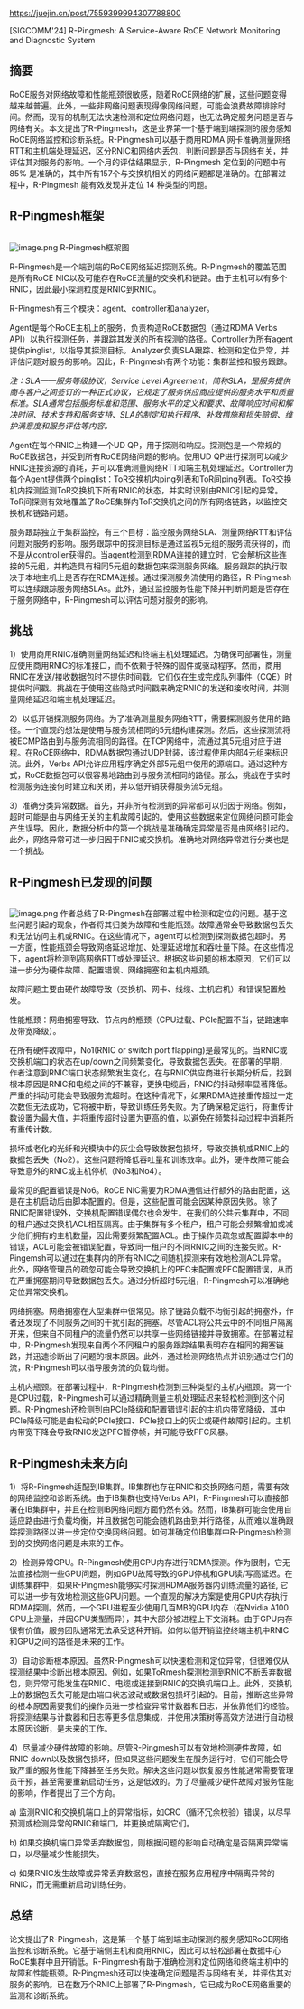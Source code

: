 https://juejin.cn/post/7559399994307788800

[SIGCOMM'24] R-Pingmesh: A Service-Aware RoCE Network Monitoring and Diagnostic System

## 摘要

RoCE服务对网络故障和性能瓶颈很敏感，随着RoCE网络的扩展，这些问题变得越来越普遍。此外，一些非网络问题表现得像网络问题，可能会浪费故障排除时间。然而，现有的机制无法快速检测和定位网络问题，也无法确定服务问题是否与网络有关。本文提出了R-Pingmesh，这是业界第一个基于端到端探测的服务感知RoCE网络监控和诊断系统。R-Pingmesh可以基于商用RDMA 网卡准确测量网络RTT和主机端处理延迟，区分RNIC和网络内丢包，判断问题是否与网络有关，并评估其对服务的影响。一个月的评估结果显示，R-Pingmesh 定位到的问题中有 85% 是准确的，其中所有157个与交换机相关的网络问题都是准确的。在部署过程中，R-Pingmesh 能有效发现并定位 14 种类型的问题。

## R-Pingmesh框架

![]()

![image.png](https://p0-xtjj-private.juejin.cn/tos-cn-i-73owjymdk6/4f89ccd80f22494e9f3c7ad12d79c900~tplv-73owjymdk6-jj-mark-v1:0:0:0:0:5o6Y6YeR5oqA5pyv56S-5Yy6IEAg6Zi_5ouJ5pav5Yqg5aSn6Ze46J-5:q75.awebp?policy=eyJ2bSI6MywidWlkIjoiNDA1NTQ0Mjg4NzAyMjExOSJ9&rk3s=f64ab15b&x-orig-authkey=f32326d3454f2ac7e96d3d06cdbb035152127018&x-orig-expires=1760695773&x-orig-sign=iP1RhyuuLcZgbO6P1c15YQb2KAI%3D)
R-Pingmesh框架图

R-Pingmesh是一个端到端的RoCE网络延迟探测系统。R-Pingmesh的覆盖范围是所有RoCE NIC以及可能存在RoCE流量的交换机和链路。由于主机可以有多个RNIC，因此最小探测粒度是RNIC到RNIC。

R-Pingmesh有三个模块：agent、controller和analyzer。

Agent是每个RoCE主机上的服务，负责构造RoCE数据包（通过RDMA Verbs API）以执行探测任务，并跟踪其发送的所有探测的路径。Controller为所有agent提供pinglist，以指导其探测目标。Analyzer负责SLA跟踪、检测和定位异常，并评估问题对服务的影响。因此，R-Pingmesh有两个功能：集群监控和服务跟踪。

*注：SLA——服务等级协议，Service Level Agreement，简称SLA，是服务提供商与客户之间签订的一种正式协议，它规定了服务供应商应提供的服务水平和质量标准。SLA通常包括服务标准和范围、服务水平的定义和要求、故障响应时间和解决时间、技术支持和服务支持、SLA的制定和执行程序、补救措施和损失赔偿、维护满意度和服务评估等内容。*

Agent在每个RNIC上构建一个UD QP，用于探测和响应。探测包是一个常规的RoCE数据包，并受到所有RoCE网络问题的影响。使用UD QP进行探测可以减少RNIC连接资源的消耗，并可以准确测量网络RTT和端主机处理延迟。Controller为每个Agent提供两个pinglist：ToR交换机内ping列表和ToR间ping列表。ToR交换机内探测监测ToR交换机下所有RNIC的状态，并实时识别由RNIC引起的异常。ToR间探测有效地覆盖了RoCE集群内ToR交换机之间的所有网络链路，以监控交换机和链路问题。

服务跟踪独立于集群监控，有三个目标：监控服务网络SLA、测量网络RTT和评估问题对服务的影响。服务跟踪中的探测目标是通过监视5元组的服务流获得的，而不是从controller获得的。当agent检测到RDMA连接的建立时，它会解析这些连接的5元组，并构造具有相同5元组的数据包来探测服务网络。服务跟踪的执行取决于本地主机上是否存在RDMA连接。通过探测服务流使用的路径，R-Pingmesh可以连续跟踪服务网络SLAs。此外，通过监控服务性能下降并判断问题是否存在于服务网络中，R-Pingmesh可以评估问题对服务的影响。

## 挑战

1）使用商用RNIC准确测量网络延迟和终端主机处理延迟。为确保可部署性，测量应使用商用RNIC的标准接口，而不依赖于特殊的固件或驱动程序。然而，商用RNIC在发送/接收数据包时不提供时间戳。它们仅在生成完成队列事件（CQE）时提供时间戳。挑战在于使用这些隐式时间戳来确定RNIC的发送和接收时间，并测量网络延迟和端主机处理延迟。

2）以低开销探测服务网络。为了准确测量服务网络RTT，需要探测服务使用的路径。一个直观的想法是使用与服务流相同的5元组构建探测。然后，这些探测流将被ECMP路由到与服务流相同的路径。在TCP网络中，流通过其5元组对应于进程。在RoCE网络中，RDMA数据包通过UDP封装，该过程使用内部4元组来标识流。此外，Verbs API允许应用程序确定外部5元组中使用的源端口。通过这种方式，RoCE数据包可以很容易地路由到与服务流相同的路径。那么，挑战在于实时检测服务连接何时建立和关闭，并以低开销获得服务流5元组。

3）准确分类异常数据。首先，并非所有检测到的异常都可以归因于网络。例如，超时可能是由与网络无关的主机故障引起的。使用这些数据来定位网络问题可能会产生误导。因此，数据分析中的第一个挑战是准确确定异常是否是由网络引起的。此外，网络异常可进一步归因于RNIC或交换机。准确地对网络异常进行分类也是一个挑战。

## R-Pingmesh已发现的问题

![]()

![image.png](https://p0-xtjj-private.juejin.cn/tos-cn-i-73owjymdk6/ac8a5549b09149e8b99838edfa68dc81~tplv-73owjymdk6-jj-mark-v1:0:0:0:0:5o6Y6YeR5oqA5pyv56S-5Yy6IEAg6Zi_5ouJ5pav5Yqg5aSn6Ze46J-5:q75.awebp?policy=eyJ2bSI6MywidWlkIjoiNDA1NTQ0Mjg4NzAyMjExOSJ9&rk3s=f64ab15b&x-orig-authkey=f32326d3454f2ac7e96d3d06cdbb035152127018&x-orig-expires=1760695773&x-orig-sign=dSREj5axuNRF8DQ1tAo6Ja2AfZg%3D)
作者总结了R-Pingmesh在部署过程中检测和定位的问题。基于这些问题引起的现象，作者将其归类为故障和性能瓶颈。故障通常会导致数据包丢失和无法访问主机或RNIC。在这些情况下，agent可以检测到探测数据包超时。另一方面，性能瓶颈会导致网络延迟增加、处理延迟增加和吞吐量下降。在这些情况下，agent将检测到高网络RTT或处理延迟。根据这些问题的根本原因，它们可以进一步分为硬件故障、配置错误、网络拥塞和主机内瓶颈。

故障问题主要由硬件故障导致（交换机、网卡、线缆、主机宕机）和错误配置触发。

性能瓶颈：网络拥塞导致、节点内的瓶颈（CPU过载、PCIe配置不当，链路速率及带宽降级）。

在所有硬件故障中，No1(RNIC or switch port flapping)是最常见的。当RNIC或交换机端口的状态在up/down之间频繁变化，导致数据包丢失。在部署的早期，作者注意到RNIC端口状态频繁发生变化，在与RNIC供应商进行长期分析后，找到根本原因是RNIC和电缆之间的不兼容，更换电缆后，RNIC的抖动频率显著降低。严重的抖动可能会导致服务流超时。在这种情况下，如果RDMA连接重传超过一定次数但无法成功，它将被中断，导致训练任务失败。为了确保稳定运行，将重传计数设置为最大值，并将重传超时设置为更高的值，以避免在频繁抖动过程中消耗所有重传计数。

损坏或老化的光纤和光模块中的灰尘会导致数据包损坏，导致交换机或RNIC上的数据包丢失（No2）。这些问题将降低吞吐量和训练效率。此外，硬件故障可能会导致意外的RNIC或主机停机（No3和No4）。

最常见的配置错误是No6。RoCE NIC需要为RDMA通信进行额外的路由配置，这是在主机启动后由脚本配置的。但是，这些配置可能会因某种原因失败。除了RNIC配置错误外，交换机配置错误偶尔也会发生。在我们的公共云集群中，不同的租户通过交换机ACL相互隔离。由于集群有多个租户，租户可能会频繁增加或减少他们拥有的主机数量，因此需要频繁配置ACL。由于操作员疏忽或配置脚本中的错误，ACL可能会被错误配置，导致同一租户的不同RNIC之间的连接失败。R-Pingemsh可以通过在集群内的所有RNIC之间随机探测来有效地检测ACL异常。此外，网络管理员的疏忽可能会导致交换机上的PFC未配置或PFC配置错误，从而在严重拥塞期间导致数据包丢失。通过分析超时5元组，R-Pingmesh可以准确地定位异常交换机。

网络拥塞。网络拥塞在大型集群中很常见。除了链路负载不均衡引起的拥塞外，作者还发现了不同服务之间的干扰引起的拥塞。尽管ACL将公共云中的不同租户隔离开来，但来自不同租户的流量仍然可以共享一些网络链接并导致拥塞。在部署过程中，R-Pingmesh发现来自两个不同租户的服务跟踪结果表明存在相同的拥塞链路，并迅速诊断出了问题的根本原因。此外，通过检测网络热点并识别通过它们的流，R-Pingmesh可以指导服务流的负载均衡。

主机内瓶颈。在部署过程中，R-Pingmesh检测到三种类型的主机内瓶颈。第一个是CPU过载，R-Pingmesh可以通过精确测量主机处理延迟来轻松检测到这个问题。R-Pingmesh还检测到由PCIe降级和配置错误引起的主机内带宽降级，其中PCIe降级可能是由松动的PCIe接口、PCIe接口上的灰尘或硬件故障引起的。主机内带宽下降会导致RNIC发送PFC暂停帧，并可能导致PFC风暴。

## R-Pingmesh未来方向

1）将R-Pingmesh适配到IB集群。IB集群也存在RNIC和交换网络问题，需要有效的网络监控和诊断系统。由于IB集群也支持Verbs API，R-Pingmesh可以直接部署在IB集群中，并且在检测IB网络问题方面仍然有效。然而，IB集群可能会使用自适应路由进行负载均衡，并且数据包可能会随机路由到并行路径，从而难以准确跟踪探测路径以进一步定位交换网络问题。如何准确定位IB集群中R-Pingmesh检测到的交换网络问题是未来的工作。

2）检测异常GPU。R-Pingmesh使用CPU内存进行RDMA探测。作为限制，它无法直接检测一些GPU问题，例如GPU故障导致的GPU停机和GPU读/写高延迟。在训练集群中，如果R-Pingmesh能够实时探测RDMA服务器内训练流量的路径, 它可以进一步有效地检测这些GPU问题。一个直观的解决方案是使用GPU内存执行RDMA探测。然而，一个GPU进程至少使用几百MB的GPU内存（在Nvidia A100 GPU上测量，并因GPU类型而异），其中大部分被进程上下文消耗。由于GPU内存很有价值，服务团队通常无法承受这种开销。如何以低开销监控终端主机中RNIC和GPU之间的路径是未来的工作。

3）自动诊断根本原因。虽然R-Pingmesh可以快速检测和定位异常，但很难仅从探测结果中诊断出根本原因。例如，如果ToRmesh探测检测到RNIC不断丢弃数据包，则异常可能发生在RNIC、电缆或连接到RNIC的交换机端口上。此外，交换机上的数据包丢失可能是由端口状态波动或数据包损坏引起的。目前，推断这些异常的根本原因需要我们的操作员进一步检查异常计数器和日志，并依靠他们的经验。将探测结果与计数器和日志等更多信息集成，并使用决策树等高效方法进行自动根本原因诊断，是未来的工作。

4）尽量减少硬件故障的影响。尽管R-Pingmesh可以有效地检测硬件故障，如RNIC down以及数据包损坏，但如果这些问题发生在服务运行时，它们可能会导致严重的服务性能下降甚至任务失败。解决这些问题以恢复服务性能通常需要管理员干预，甚至需要重新启动任务，这是低效的。为了尽量减少硬件故障对服务性能的影响，作者提出了三个方向。

a) 监测RNIC和交换机端口上的异常指标，如CRC（循环冗余校验）错误，以尽早预测或检测异常的RNIC和端口，并更换或隔离它们。

b) 如果交换机端口异常丢弃数据包，则根据问题的影响自动确定是否隔离异常端口，以尽量减少性能损失。

c) 如果RNIC发生故障或异常丢弃数据包，直接在服务应用程序中隔离异常的RNIC，而无需重新启动训练任务。

## 总结

论文提出了R-Pingmesh，这是第一个基于端到端主动探测的服务感知RoCE网络监控和诊断系统。它基于端侧主机和商用RNIC，因此可以轻松部署在数据中心RoCE集群中且开销低。R-Pingmesh有助于准确检测和定位网络和终端主机中的故障和性能瓶颈。R-Pingmesh还可以快速确定问题是否与网络有关，并评估其对服务的影响。已在数万个RNIC上部署了R-Pingmesh，它已成为RoCE网络重要的监测和诊断系统。
